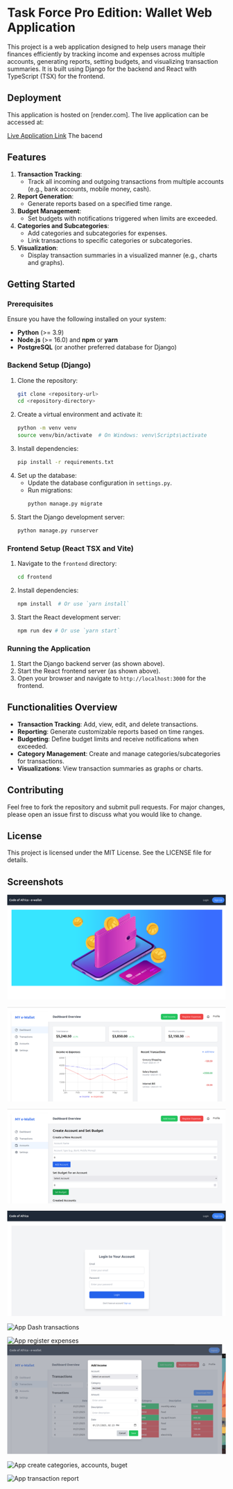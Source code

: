 # Task Force Pro Edition: Wallet Web Application

This project is a web application designed to help users manage their finances efficiently by tracking income and expenses across multiple accounts, generating reports, setting budgets, and visualizing transaction summaries. It is built using Django for the backend and React with TypeScript (TSX) for the frontend.
## Deployment
This application is hosted on [render.com]. The live application can be accessed at:

[Live Application Link](https://wallet-app-coa.onrender.com/)
The bacend


## Features
1. **Transaction Tracking**:
   - Track all incoming and outgoing transactions from multiple accounts (e.g., bank accounts, mobile money, cash).
2. **Report Generation**:
   - Generate reports based on a specified time range.
3. **Budget Management**:
   - Set budgets with notifications triggered when limits are exceeded.
4. **Categories and Subcategories**:
   - Add categories and subcategories for expenses.
   - Link transactions to specific categories or subcategories.
5. **Visualization**:
   - Display transaction summaries in a visualized manner (e.g., charts and graphs).

## Getting Started
### Prerequisites
Ensure you have the following installed on your system:
- **Python** (>= 3.9)
- **Node.js** (>= 16.0) and **npm** or **yarn**
- **PostgreSQL** (or another preferred database for Django)

### Backend Setup (Django)
1. Clone the repository:
   ```bash
   git clone <repository-url>
   cd <repository-directory>
   ```
2. Create a virtual environment and activate it:
   ```bash
   python -m venv venv
   source venv/bin/activate  # On Windows: venv\Scripts\activate
   ```
3. Install dependencies:
   ```bash
   pip install -r requirements.txt
   ```
4. Set up the database:
   - Update the database configuration in `settings.py`.
   - Run migrations:
     ```bash
     python manage.py migrate
     ```
5. Start the Django development server:
   ```bash
   python manage.py runserver
   ```

### Frontend Setup (React TSX  and Vite)
1. Navigate to the `frontend` directory:
   ```bash
   cd frontend
   ```
2. Install dependencies:
   ```bash
   npm install  # Or use `yarn install`
   ```
3. Start the React development server:
   ```bash
   npm run dev # Or use `yarn start`
   ```

### Running the Application
1. Start the Django backend server (as shown above).
2. Start the React frontend server (as shown above).
3. Open your browser and navigate to `http://localhost:3000` for the frontend.

## Functionalities Overview
- **Transaction Tracking**: Add, view, edit, and delete transactions.
- **Reporting**: Generate customizable reports based on time ranges.
- **Budgeting**: Define budget limits and receive notifications when exceeded.
- **Category Management**: Create and manage categories/subcategories for transactions.
- **Visualizations**: View transaction summaries as graphs or charts.

## Contributing
Feel free to fork the repository and submit pull requests. For major changes, please open an issue first to discuss what you would like to change.

## License
This project is licensed under the MIT License. See the LICENSE file for details.

## Screenshots

![App Home Page](https://raw.githubusercontent.com/AganzeFelicite/wallet_app_coa/refs/heads/main/screen_shots/Pasted%20image%20(2).png)

![App Dash board](https://raw.githubusercontent.com/AganzeFelicite/wallet_app_coa/refs/heads/main/screen_shots/Pasted%20image%20(3).png)


![App Dash board](https://raw.githubusercontent.com/AganzeFelicite/wallet_app_coa/refs/heads/main/screen_shots/Pasted%20image%20(5).png)


![App Dash logn](https://raw.githubusercontent.com/AganzeFelicite/wallet_app_coa/refs/heads/main/screen_shots/Pasted%20image.png)

![App Dash transactions]([https://raw.githubusercontent.com/AganzeFelicite/wallet_app_coa/refs/heads/main/screen_shots/Pasted%20image.png](https://raw.githubusercontent.com/AganzeFelicite/wallet_app_coa/refs/heads/main/screen_shots/transactions.png))

![App register expenses]([https://raw.githubusercontent.com/AganzeFelicite/wallet_app_coa/refs/heads/main/screen_shots/Pasted%20image.png](https://raw.githubusercontent.com/AganzeFelicite/wallet_app_coa/refs/heads/main/screen_shots/addincome.png))
![App register income](https://raw.githubusercontent.com/AganzeFelicite/wallet_app_coa/refs/heads/main/screen_shots/screened.png)

![App create categories, accounts, buget](https://raw.githubusercontent.com/AganzeFelicite/wallet_app_coa/refs/heads/main/screen_shots/screened.png](https://raw.githubusercontent.com/AganzeFelicite/wallet_app_coa/refs/heads/main/screen_shots/addbuget.png))

![App transaction report]([https://raw.githubusercontent.com/AganzeFelicite/wallet_app_coa/refs/heads/main/screen_shots/screened.png](https://raw.githubusercontent.com/AganzeFelicite/wallet_app_coa/refs/heads/main/screen_shots/addbuget.png)](https://raw.githubusercontent.com/AganzeFelicite/wallet_app_coa/refs/heads/main/screen_shots/Pasted%20image%20(8).png))



